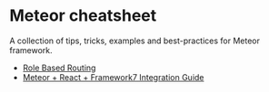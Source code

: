 # Meteor cheatsheet

A collection of tips, tricks, examples and best-practices for Meteor framework.

- [Role Based Routing](./role-based-routing/readme.md)
- [Meteor + React + Framework7 Integration Guide](./meteor-react-f7/readme.md)
